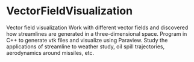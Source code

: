# VectorFieldVisualization
Vector field visualization
Work with different vector fields and discovered how streamlines are generated in a three-dimensional space.
Program in C++ to generate vtk files and visualize using Paraview.
Study the applications of streamline to weather study, oil spill trajectories, aerodynamics around missiles, etc.
